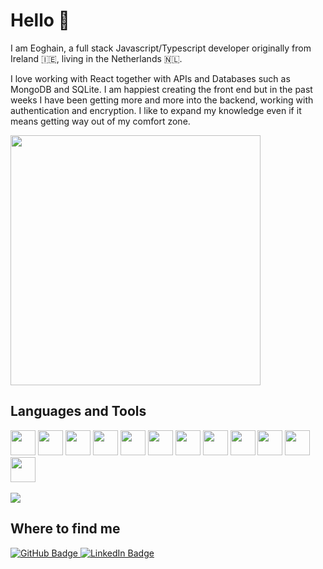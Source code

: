 # Hello 👋

I am Eoghain, a full stack Javascript/Typescript developer originally from Ireland 🇮🇪, living in the Netherlands 🇳🇱.

I love working with React together with APIs and Databases such as MongoDB and SQLite. I am happiest creating the front end but in the past weeks I have been getting more and more into the backend, working with authentication and encryption. I like to expand my knowledge even if it means getting way out of my comfort zone.

<img width=400 src="https://user-images.githubusercontent.com/110406695/211776603-b68cd748-702b-4316-9bad-eb8d3ce58bc7.png"/>

## Languages and Tools

<div>
    <img height=40 src="https://cdn.jsdelivr.net/gh/devicons/devicon/icons/javascript/javascript-original.svg"/>
    <img height=40 src="https://cdn.jsdelivr.net/gh/devicons/devicon/icons/typescript/typescript-original.svg"/>
    <img height=40 src="https://cdn.jsdelivr.net/gh/devicons/devicon/icons/nodejs/nodejs-original.svg" />
    <img height=40 src="https://cdn.jsdelivr.net/gh/devicons/devicon/icons/react/react-original.svg" />
    <img height=40 src="https://cdn.jsdelivr.net/gh/devicons/devicon/icons/express/express-original.svg" />
    <img height=40 src="https://cdn.jsdelivr.net/gh/devicons/devicon/icons/html5/html5-original.svg" />
    <img height=40 src="https://cdn.jsdelivr.net/gh/devicons/devicon/icons/css3/css3-original.svg" />
    <img height=40 src="https://cdn.jsdelivr.net/gh/devicons/devicon/icons/mongodb/mongodb-original.svg" />
    <img height=40 src="https://cdn.jsdelivr.net/gh/devicons/devicon/icons/postgresql/postgresql-original.svg"/>
    <img height=40 src="https://cdn.jsdelivr.net/gh/devicons/devicon/icons/sqlite/sqlite-original.svg"/>
    <img height=40 src="https://cdn.jsdelivr.net/gh/devicons/devicon/icons/git/git-plain.svg"/>
    <img height=40 src="https://cdn.jsdelivr.net/gh/devicons/devicon/icons/storybook/storybook-original.svg"/>
</div>

<br/>

<img src="https://github-readme-stats-git-masterrstaa-rickstaa.vercel.app/api/top-langs/?username=EoghainOB"/>

## Where to find me
<div id="badges">
  <a href="https://github.com/EoghainOB">
    <img src="https://img.shields.io/badge/gitHub-blue?style=for-the-badge&logo=gitHub&logoColor=white" alt="GitHub Badge"/>
  </a>
  <a href="https://www.linkedin.com/in/eoghain-o-briain/">
    <img src="https://img.shields.io/badge/LinkedIn-blue?style=for-the-badge&logo=linkedin&logoColor=white" alt="LinkedIn Badge"/>
  </a>
</div>
